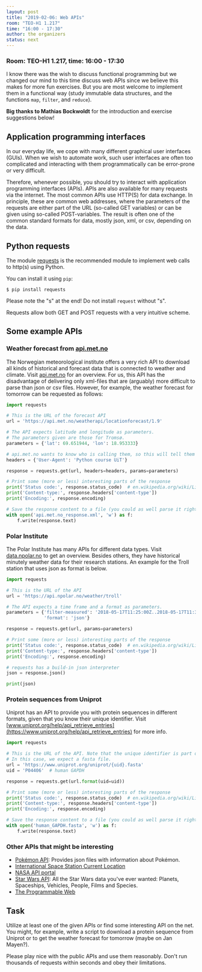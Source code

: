 ```yaml
---
layout: post
title: "2019-02-06: Web APIs"
room: "TEO-H1 1.217"
time: "16:00 - 17:30"
author: the organizers
status: next
---
```


### Room: TEO-H1 1.217, time: 16:00 - 17:30

I know there was the wish to discuss functional programming but we changed our mind
to this time discuss web APIs since we believe this makes for more fun exercises.
But you are most welcome to implement them in a functional way (study immutable data
structures, and the functions `map`, `filter`, and `reduce`).

**Big thanks to Mathias Bockwoldt** for the introduction and exercise
suggestions below!


## Application programming interfaces

In our everyday life, we cope with many different graphical user interfaces
(GUIs). When we wish to automate work, such user interfaces are often too
complicated and interacting with them programmatically can be error-prone or
very difficult.

Therefore, whenever possible, you should try to interact with application
programming interfaces (APIs). APIs are also available for many requests via the
internet. The most common APIs use HTTP(S) for data exchange. In principle,
these are common web addresses, where the parameters of the requests are either
part of the URL (so-called GET variables) or can be given using so-called
POST-variables. The result is often one of the common standard formats for
data, mostly json, xml, or csv, depending on the data.


## Python requests

The module [requests](http://docs.python-requests.org) is the recommended
module to implement web calls to http(s) using Python.

You can install it using `pip`:
```
$ pip install requests
```
Please note the "s" at the end! Do not install `request` without "s".

Requests allow both GET and POST requests with a very intuitive scheme.


## Some example APIs

### Weather forecast from [api.met.no](https://api.met.no)

The Norwegian meteorological institute offers a very rich API to download all
kinds of historical and forecast data that is connected to weather and climate.
Visit [api.met.no](https://api.met.no) for an overview. For us, this API has
the disadvantage of delivering only xml-files that are (arguably) more
difficult to parse than json or csv files. However, for example, the weather
forecast for tomorrow can be requested as follows:

```python
import requests

# This is the URL of the forecast API
url = 'https://api.met.no/weatherapi/locationforecast/1.9'

# The API expects latitude and longitude as parameters.
# The parameters given are those for Tromsø.
parameters = {'lat': 69.651944, 'lon': 18.953333}

# api.met.no wants to know who is calling them, so this will tell them
headers = {'User-Agent': 'Python course UiT'}

response = requests.get(url, headers=headers, params=parameters)

# Print some (more or less) interesting parts of the response
print('Status code:', response.status_code)  # en.wikipedia.org/wiki/List_of_HTTP_status_codes
print('Content-type:', response.headers['content-type'])
print('Encoding:', response.encoding)

# Save the response content to a file (you could as well parse it right-away)
with open('api.met.no_response.xml', 'w') as f:
    f.write(response.text)
```


### Polar Institute

The Polar Institute has many APIs for different data types. Visit
[data.npolar.no](https://data.npolar.no/home/) to get an overview. Besides
others, they have historical minutely weather data for their research stations.
An example for the Troll station that uses json as format is below.

```python
import requests

# This is the URL of the API
url = 'https://api.npolar.no/weather/troll'

# The API expects a time frame and a format as parameters.
parameters = {'filter-measured': '2018-05-17T11:25:00Z..2018-05-17T11:30:00',
              'format': 'json'}

response = requests.get(url, params=parameters)

# Print some (more or less) interesting parts of the response
print('Status code:', response.status_code)  # en.wikipedia.org/wiki/List_of_HTTP_status_codes
print('Content-type:', response.headers['content-type'])
print('Encoding:', response.encoding)

# requests has a build-in json interpreter
json = response.json()

print(json)
```


### Protein sequences from Uniprot

Uniprot has an API to provide you with protein sequences in different formats,
given that you know their unique identifier. Visit
[www.uniprot.org/help/api_retrieve_entries](https://www.uniprot.org/help/api_retrieve_entries)
for more info.

```python
import requests

# This is the URL of the API. Note that the unique identifier is part of the URL.
# In this case, we expect a fasta file.
url = 'https://www.uniprot.org/uniprot/{uid}.fasta'
uid = 'P04406'  # human GAPDH

response = requests.get(url.format(uid=uid))

# Print some (more or less) interesting parts of the response
print('Status code:', response.status_code)  # en.wikipedia.org/wiki/List_of_HTTP_status_codes
print('Content-type:', response.headers['content-type'])
print('Encoding:', response.encoding)

# Save the response content to a file (you could as well parse it right-away)
with open('human_GAPDH.fasta', 'w') as f:
    f.write(response.text)
```


### Other APIs that might be interesting

- [Pokémon API](https://pokeapi.co): Provides json files with information about Pokémon.
- [International Space Station Current Location](http://open-notify.org/Open-Notify-API/ISS-Location-Now/)
- [NASA API portal](https://api.nasa.gov)
- [Star Wars API](https://swapi.co): All the Star Wars data you've ever wanted: Planets, Spaceships, Vehicles, People, Films and Species.
- [The Programmable Web](https://www.programmableweb.com)


## Task

Utilize at least one of the given APIs or find some interesting API on the net.
You might, for example, write a script to download a protein sequence from
Uniprot or to get the weather forecast for tomorrow (maybe on Jan Mayen?).

Please play nice with the public APIs and use them reasonably. Don't run
thousands of requests within seconds and obey their limitations.
